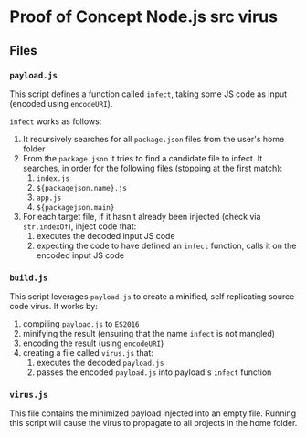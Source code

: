 Proof of Concept Node.js src virus
==================================

## Files

### `payload.js`

This script defines a function called `infect`, taking some JS code as input (encoded using `encodeURI`).

`infect` works as follows:

  1. It recursively searches for all `package.json` files from the user's home folder
  2. From the `package.json` it tries to find a candidate file to infect. It searches, in order for the following files (stopping at the first match):
      1. `index.js`
      2. `${packagejson.name}.js`
      3. `app.js`
      4. `${packagejson.main}`
  3. For each target file, if it hasn't already been injected (check via `str.indexOf`), inject code that:
      1. executes the decoded input JS code
      2. expecting the code to have defined an `infect` function, calls it on the encoded input JS code

### `build.js`

This script leverages `payload.js` to create a minified, self replicating source code virus. It works by:
  1. compiling `payload.js` to `ES2016`
  2. minifying the result (ensuring that the name `infect` is not mangled)
  3. encoding the result (using `encodeURI`)
  3. creating a file called `virus.js` that:
      1. executes the decoded `payload.js`
      2. passes the encoded `payload.js` into payload's `infect` function

### `virus.js`

This file contains the minimized payload injected into an empty file. Running this script will cause the virus to propagate to all projects in the home folder.







